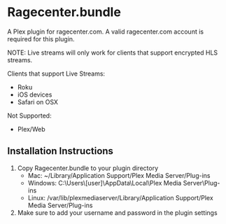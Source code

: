Ragecenter.bundle
==================

A Plex plugin for ragecenter.com. A valid ragecenter.com account is required for this plugin.

NOTE: Live streams will only work for clients that support encrypted HLS streams.

Clients that support Live Streams:
* Roku
* iOS devices
* Safari on OSX

Not Supported:
* Plex/Web

Installation Instructions
-------------------------
1.  Copy Ragecenter.bundle to your plugin directory
    * Mac: ~/Library/Application Support/Plex Media Server/Plug-ins
    * Windows: C:\Users\\[user]\AppData\Local\Plex Media Server\Plug-ins
    * Linux: /var/lib/plexmediaserver/Library/Application Support/Plex Media Server/Plug-ins
2.  Make sure to add your username and password in the plugin settings
